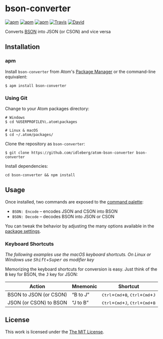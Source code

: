 # bson-converter

[![apm](https://img.shields.io/apm/l/bson-converter.svg?style=flat-square)](https://atom.io/packages/bson-converter)
[![apm](https://img.shields.io/apm/v/bson-converter.svg?style=flat-square)](https://atom.io/packages/bson-converter)
[![apm](https://img.shields.io/apm/dm/bson-converter.svg?style=flat-square)](https://atom.io/packages/bson-converter)
[![Travis](https://img.shields.io/travis/idleberg/atom-bson-converter.svg?style=flat-square)](https://travis-ci.org/idleberg/atom-bson-converter)
[![David](https://img.shields.io/david/dev/idleberg/atom-bson-converter.svg?style=flat-square)](https://david-dm.org/idleberg/atom-bson-converter?type=dev)

Converts [BSON](http://bsonspec.org/) into JSON (or CSON) and vice versa

## Installation

### apm

Install `bson-converter` from Atom's [Package Manager](http://flight-manual.atom.io/using-atom/sections/atom-packages/) or the command-line equivalent:

`$ apm install bson-converter`

### Using Git

Change to your Atom packages directory:

```
# Windows
$ cd %USERPROFILE%\.atom\packages

# Linux & macOS
$ cd ~/.atom/packages/
```

Clone the repository as `bson-converter`:

```
$ git clone https://github.com/idleberg/atom-bson-converter bson-converter
```

Install dependencies:

```
cd bson-converter && npm install
```

## Usage

Once installed, two commands are exposed to the [command palette](http://flight-manual.atom.io/getting-started/sections/atom-basics/#_command_palette):

* `BSON: Encode` – encodes JSON and CSON into BSON
* `BSON: Decode` – decodes BSON into JSON or CSON

You can tweak the behavior by adjusting the many options available in the [package settings](http://flight-manual.atom.io/using-atom/sections/atom-packages/#package-settings).

### Keyboard Shortcuts

*The following examples use the macOS keyboard shortcuts. On Linux or Windows use <kbd>Shift</kbd>+<kbd>Super</kbd> as modifier key*

Memorizing the keyboard shortcuts for conversion is easy. Just think of the <kbd>B</kbd> key for BSON, the <kbd>J</kbd> key for JSON:

Action                 | Mnemonic | Shortcut
-----------------------|----------|-----------------------------------------------------------------------------------------
BSON to JSON (or CSON) | “B to J” | <kbd>Ctrl</kbd>+<kbd>Cmd</kbd>+<kbd>B</kbd>, <kbd>Ctrl</kbd>+<kbd>Cmd</kbd>+<kbd>J</kbd>
JSON (or CSON) to BSON | “J to B” | <kbd>Ctrl</kbd>+<kbd>Cmd</kbd>+<kbd>J</kbd>, <kbd>Ctrl</kbd>+<kbd>Cmd</kbd>+<kbd>B</kbd>

## License

This work is licensed under the [The MIT License](LICENSE.md).
